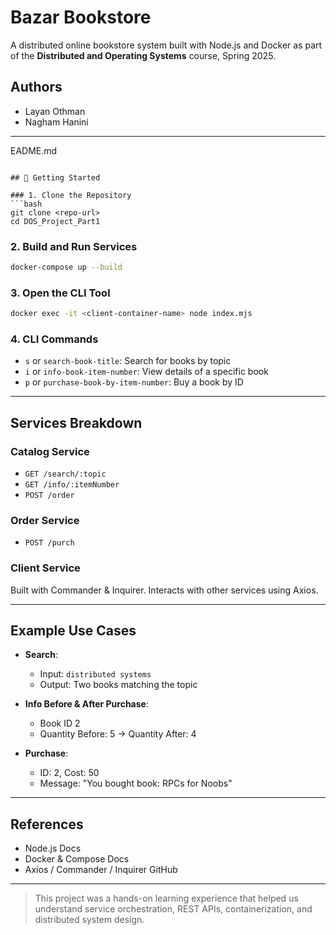 # Bazar Bookstore

A distributed online bookstore system built with Node.js and Docker as part of the **Distributed and Operating Systems** course, Spring 2025.

##  Authors
- Layan Othman  
- Nagham Hanini

---

EADME.md
```

## 🚀 Getting Started

### 1. Clone the Repository
```bash
git clone <repo-url>
cd DOS_Project_Part1
```

### 2. Build and Run Services
```bash
docker-compose up --build
```

### 3. Open the CLI Tool
```bash
docker exec -it <client-container-name> node index.mjs
```

### 4. CLI Commands
- `s` or `search-book-title`: Search for books by topic
- `i` or `info-book-item-number`: View details of a specific book
- `p` or `purchase-book-by-item-number`: Buy a book by ID

---

##  Services Breakdown

###  Catalog Service
- `GET /search/:topic`
- `GET /info/:itemNumber`
- `POST /order`

###  Order Service
- `POST /purch`

###  Client Service
Built with Commander & Inquirer. Interacts with other services using Axios.

---

##  Example Use Cases
- **Search**:
  - Input: `distributed systems`
  - Output: Two books matching the topic

- **Info Before & After Purchase**:
  - Book ID 2
  - Quantity Before: 5 → Quantity After: 4

- **Purchase**:
  - ID: 2, Cost: 50
  - Message: "You bought book: RPCs for Noobs"



---

##  References
- Node.js Docs
- Docker & Compose Docs
- Axios / Commander / Inquirer GitHub

---

> This project was a hands-on learning experience that helped us understand service orchestration, REST APIs, containerization, and distributed system design.

